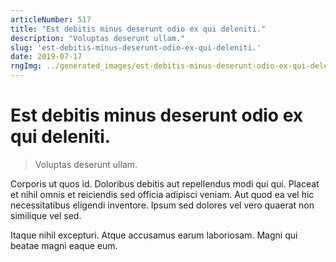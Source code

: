 ```yaml
---
articleNumber: 517
title: "Est debitis minus deserunt odio ex qui deleniti."
description: "Voluptas deserunt ullam."
slug: 'est-debitis-minus-deserunt-odio-ex-qui-deleniti.'
date: 2019-07-17
rngImg: ../generated_images/est-debitis-minus-deserunt-odio-ex-qui-deleniti..jpg
---
```


# Est debitis minus deserunt odio ex qui deleniti.

> Voluptas deserunt ullam.

Corporis ut quos id. Doloribus debitis aut repellendus modi qui qui. Placeat et nihil omnis et reiciendis sed officia adipisci veniam. Aut quod ea vel hic necessitatibus eligendi inventore. Ipsum sed dolores vel vero quaerat non similique vel sed.
 Itaque nihil excepturi. Atque accusamus earum laboriosam. Magni qui beatae magni eaque eum.
